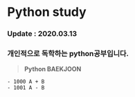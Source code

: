 # Python study

### Update : 2020.03.13
### 개인적으로 독학하는 python공부입니다.

> **Python BAEKJOON**

    - 1000 A + B
    - 1001 A - B
